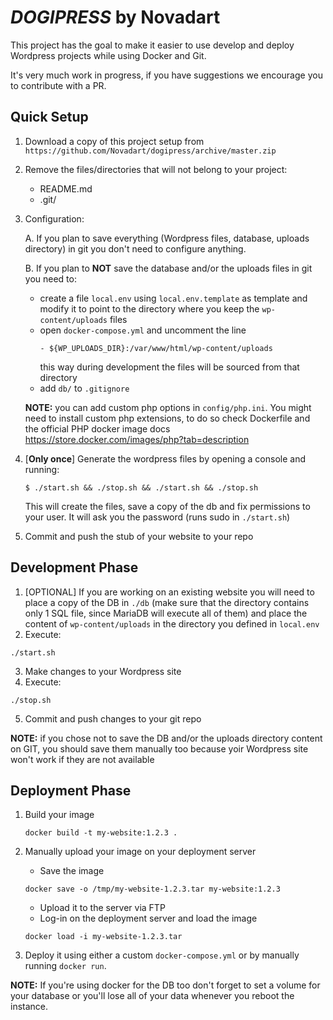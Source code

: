 # *DOGIPRESS* by Novadart
This project has the goal to make it easier to use develop and deploy Wordpress projects while using Docker and Git.

It's very much work in progress, if you have suggestions we encourage you to contribute with a PR.

## Quick Setup

1. Download a copy of this project setup from `https://github.com/Novadart/dogipress/archive/master.zip`

2. Remove the files/directories that will not belong to your project:
    * README.md
    * .git/
    
3. Configuration:
    
    A. If you plan to save everything (Wordpress files, database, uploads directory) in git you don't need to configure anything.
    
    B. If you plan to **NOT** save the database and/or the uploads files in git you need to:
       
      * create a file `local.env` using `local.env.template` as template and modify it to point to the directory where you keep the `wp-content/uploads` files
      * open `docker-compose.yml` and uncomment the line
        ```
        - ${WP_UPLOADS_DIR}:/var/www/html/wp-content/uploads
        ```
        this way during development the files will be sourced from that directory
      * add `db/` to `.gitignore`
          
    **NOTE:** you can add custom php options in `config/php.ini`. You might need to install custom php extensions, to do so check Dockerfile and the official PHP docker image docs https://store.docker.com/images/php?tab=description 

4. [**Only once**] Generate the wordpress files by opening a console and running:
    ```
    $ ./start.sh && ./stop.sh && ./start.sh && ./stop.sh
    ```
    This will create the files, save a copy of the db and fix permissions to your user.
    It will ask you the password (runs sudo in `./start.sh`)
    
5. Commit and push the stub of your website to your repo


## Development Phase
1. [OPTIONAL] If you are working on an existing website you will need to place a copy of the DB in `./db` (make sure that 
the directory contains only 1 SQL file, since MariaDB will execute all of them) and place the content of `wp-content/uploads`
in the directory you defined in `local.env`
2. Execute:
  ```
  ./start.sh
  ```
3. Make changes to your Wordpress site
4. Execute:
  ```
  ./stop.sh
  ```
5. Commit and push changes to your git repo

**NOTE:** if you chose not to save the DB and/or the uploads directory content on GIT, you should save them manually too because yoir Wordpress site won't work if they are not available


## Deployment Phase
1. Build your image
    ```
    docker build -t my-website:1.2.3 .
    ```

2. Manually upload your image on your deployment server
    * Save the image
    ```
    docker save -o /tmp/my-website-1.2.3.tar my-website:1.2.3

    ```
    * Upload it to the server via FTP
    * Log-in on the deployment server and load the image
    ```
    docker load -i my-website-1.2.3.tar
    ```
    
3. Deploy it using either a custom `docker-compose.yml` or by manually running `docker run`.

**NOTE:** If you're using docker for the DB too don't forget to set a volume for your database or you'll lose all of your data whenever you reboot the instance.